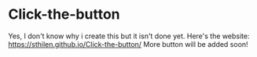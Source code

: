 # Click-the-button
Yes, I don't know why i create this but it isn't done yet.
Here's the website: https://sthilen.github.io/Click-the-button/
More button will be added soon!
